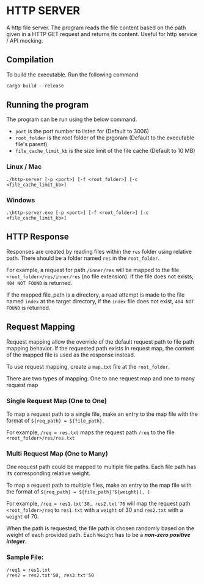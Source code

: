 # HTTP SERVER

A http file server. The program reads the file content based on the path given in a HTTP GET request and returns its content. Useful for http service / API mocking.

## Compilation

To build the executable. Run the following command

```rust
cargo build --release
```

## Running the program

The program can be run using the below command. 

- ```port``` is the port number to listen for (Default to 3006)
- ```root_folder``` is the root folder of the prgoram (Default to the executable file's parent)
- ```file_cache_limit_kb``` is the size limit of the file cache (Default to 10 MB)

### Linux / Mac

```
./http-server [-p <port>] [-f <root_folder>] [-c <file_cache_limit_kb>]
```

### Windows

```
.\http-server.exe [-p <port>] [-f <root_folder>] [-c <file_cache_limit_kb>]
```

## HTTP Response

Responses are created by reading files within the ```res``` folder using relative path. There should be a folder named ```res``` in the ```root_folder```.

For example, a request for path ```/inner/res``` will be mapped to the file ```<root_folder>/res/inner/res``` (no file extension). If the file does not exists, ```404 NOT FOUND``` is returned.

If the mapped file_path is a directory, a read attempt is made to the file named ```index``` at the target directory, if the ```index``` file does not exist, ```404 NOT FOUND``` is returned.

## Request Mapping

Request mapping allow the override of the default request path to file path mapping behavior. If the requested path exists in request map, the content of the mapped file is used as the response instead.

To use request mapping, create a ```map.txt``` file at the ```root_folder```.

There are two types of mapping. One to one request map and one to many request map

### Single Request Map (One to One)

To map a request path to a single file, make an entry to the map file with the format of ```${req_path} = ${file_path}```. 

For example, ```/req = res.txt``` maps the request path ```/req``` to the file ```<root_folder>/res/res.txt```

### Multi Request Map (One to Many)

One request path could be mapped to multiple file paths. Each file path has its corresponding relative weight.

To map a request path to multiple files, make an entry to the map file with the format of ```${req_path} = ${file_path}'${weight}[, ]```

For example, ```/req = res1.txt'30, res2.txt'70``` will map the request path ```<root_folder>/req``` to ```res1.txt``` with a ```weight``` of 30 and ```res2.txt``` with a ```weight``` of 70.

When the path is requested, the file path is chosen randomly based on the weight of each provided path. Each ```Weight``` has to be a ***non-zero positive integer***.

### Sample File:

```
/req1 = res1.txt
/res2 = res2.txt'50, res3.txt'50
```